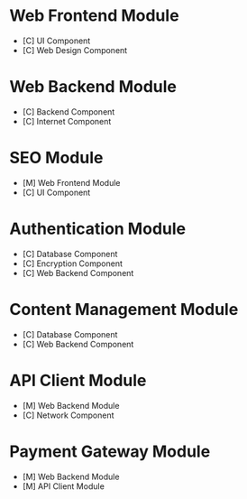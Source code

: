 # Web Frontend Module

 * [C] UI Component
 * [C] Web Design Component

# Web Backend Module

 * [C] Backend Component
 * [C] Internet Component

# SEO Module
 * [M] Web Frontend Module
 * [C] UI Component
 
# Authentication Module

 * [C] Database Component
 * [C] Encryption Component
 * [C] Web Backend Component
 
# Content Management Module

 * [C] Database Component
 * [C] Web Backend Component

# API Client Module

 * [M] Web Backend Module
 * [C] Network Component
 
# Payment Gateway Module

 * [M] Web Backend Module
 * [M] API Client Module

